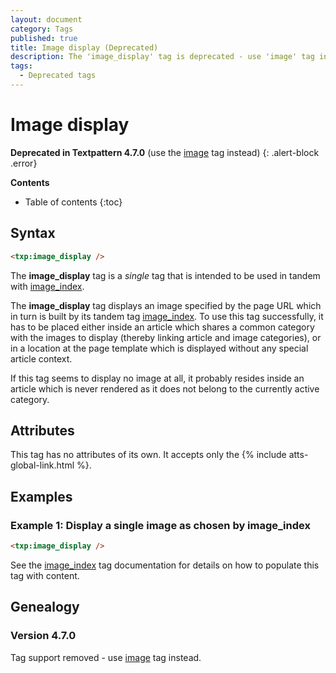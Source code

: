 ```yaml
---
layout: document
category: Tags
published: true
title: Image display (Deprecated)
description: The 'image_display' tag is deprecated - use 'image' tag instead.
tags:
  - Deprecated tags
---
```


# Image display

**Deprecated in Textpattern 4.7.0** (use the [image](/tags/image) tag instead)
{: .alert-block .error}

**Contents**

* Table of contents
{:toc}

## Syntax

~~~ html
<txp:image_display />
~~~

The **image_display** tag is a *single* tag that is intended to be used in tandem with [image_index](/tags/image_index).

The **image_display** tag displays an image specified by the page URL which in turn is built by its tandem tag [image_index](/tags/image_index). To use this tag successfully, it has to be placed either inside an article which shares a common category with the images to display (thereby linking article and image categories), or in a location at the page template which is displayed without any special article context.

If this tag seems to display no image at all, it probably resides inside an article which is never rendered as it does not belong to the currently active category.

## Attributes

This tag has no attributes of its own. It accepts only the {% include atts-global-link.html %}.

## Examples

### Example 1: Display a single image as chosen by image_index

~~~ html
<txp:image_display />
~~~

See the [image_index](/tags/image_index) tag documentation for details on how to populate this tag with content.

## Genealogy

### Version 4.7.0

Tag support removed - use [image](/tags/image) tag instead.
